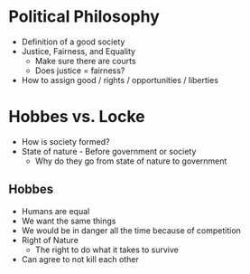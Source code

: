 # Political Philosophy
* Definition of a good society
* Justice, Fairness, and Equality
  * Make sure there are courts
  * Does justice = fairness?
* How to assign good / rights / opportunities / liberties

# Hobbes vs. Locke
* How is society formed?
* State of nature - Before government or society
  * Why do they go from state of nature to government

## Hobbes
  * Humans are equal
  * We want the same things
  * We would be in danger all the time because of competition
  * Right of Nature
    * The right to do what it takes to survive
  * Can agree to not kill each other
